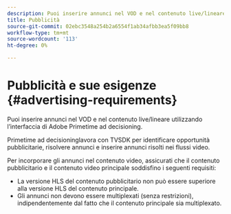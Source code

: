 ```yaml
---
description: Puoi inserire annunci nel VOD e nel contenuto live/lineare utilizzando l’interfaccia di Adobe Primetime ad decisioning.
title: Pubblicità
source-git-commit: 02ebc3548a254b2a6554f1ab34afbb3ea5f09bb8
workflow-type: tm+mt
source-wordcount: '113'
ht-degree: 0%

---
```


# Pubblicità e sue esigenze {#advertising-requirements}

Puoi inserire annunci nel VOD e nel contenuto live/lineare utilizzando l’interfaccia di Adobe Primetime ad decisioning.

Primetime ad decisioninglavora con TVSDK per identificare opportunità pubblicitarie, risolvere annunci e inserire annunci risolti nei flussi video.

Per incorporare gli annunci nel contenuto video, assicurati che il contenuto pubblicitario e il contenuto video principale soddisfino i seguenti requisiti:

* La versione HLS del contenuto pubblicitario non può essere superiore alla versione HLS del contenuto principale.
* Gli annunci non devono essere multiplexati (senza restrizioni), indipendentemente dal fatto che il contenuto principale sia multiplexato.

